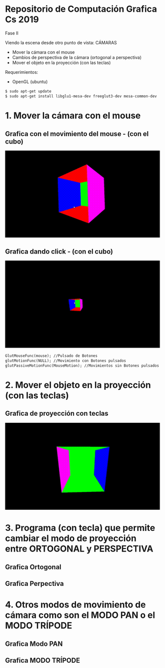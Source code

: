 # Repositorio de Computación Grafica Cs 2019
Fase II 

Viendo la escena desde otro punto de vista: CÁMARAS
- Mover la cámara con el mouse
- Cambios de perspectiva de la cámara (ortogonal a perspectiva) 
- Mover el objeto en la proyección (con las teclas)

Requerimientos:
- OpenGL (ubuntu)
```
$ sudo apt-get update
$ sudo apt-get install libglu1-mesa-dev freeglut3-dev mesa-common-dev
```
# 1. Mover la cámara con el mouse
## Grafica con el movimiento del mouse - (con el cubo)
![](Imagenes/Movimiento_Mouse.gif)
## Grafica dando click - (con el cubo)
![](Imagenes/Movimiento_Click.gif)

```
GlutMouseFunc(mouse); //Pulsado de Botones
glutMotionFunc(NULL); //Movimiento con Botones pulsados
glutPassiveMotionFunc(MouseMotion); //Movimientos sin Botones pulsados
```

# 2. Mover el objeto en la proyección (con las teclas)
## Grafica de proyección con teclas
![](Imagenes/Movimiento_Teclas.gif)

# 3. Programa (con tecla) que permite cambiar el modo de proyección entre ORTOGONAL y PERSPECTIVA
## Grafica Ortogonal
## Grafica Perpectiva

# 4. Otros modos de movimiento de cámara como son el MODO PAN o el MODO TRÍPODE
## Grafica Modo PAN
## Grafica MODO TRÍPODE
